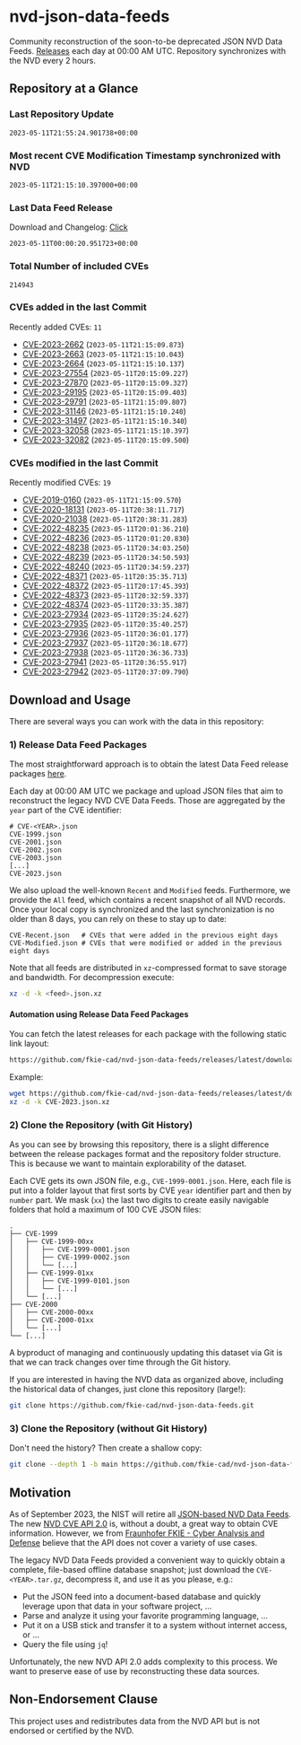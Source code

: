 # nvd-json-data-feeds

Community reconstruction of the soon-to-be deprecated JSON NVD Data Feeds. 
[Releases](releases/latest) each day at 00:00 AM UTC.
Repository synchronizes with the NVD every 2 hours.

## Repository at a Glance

### Last Repository Update

```plain
2023-05-11T21:55:24.901738+00:00
```

### Most recent CVE Modification Timestamp synchronized with NVD

```plain
2023-05-11T21:15:10.397000+00:00
```

### Last Data Feed Release

Download and Changelog: [Click](releases/latest)

```plain
2023-05-11T00:00:20.951723+00:00
```

### Total Number of included CVEs

```plain
214943
```

### CVEs added in the last Commit

Recently added CVEs: `11`

* [CVE-2023-2662](CVE-2023/CVE-2023-26xx/CVE-2023-2662.json) (`2023-05-11T21:15:09.873`)
* [CVE-2023-2663](CVE-2023/CVE-2023-26xx/CVE-2023-2663.json) (`2023-05-11T21:15:10.043`)
* [CVE-2023-2664](CVE-2023/CVE-2023-26xx/CVE-2023-2664.json) (`2023-05-11T21:15:10.137`)
* [CVE-2023-27554](CVE-2023/CVE-2023-275xx/CVE-2023-27554.json) (`2023-05-11T20:15:09.227`)
* [CVE-2023-27870](CVE-2023/CVE-2023-278xx/CVE-2023-27870.json) (`2023-05-11T20:15:09.327`)
* [CVE-2023-29195](CVE-2023/CVE-2023-291xx/CVE-2023-29195.json) (`2023-05-11T20:15:09.403`)
* [CVE-2023-29791](CVE-2023/CVE-2023-297xx/CVE-2023-29791.json) (`2023-05-11T21:15:09.807`)
* [CVE-2023-31146](CVE-2023/CVE-2023-311xx/CVE-2023-31146.json) (`2023-05-11T21:15:10.240`)
* [CVE-2023-31497](CVE-2023/CVE-2023-314xx/CVE-2023-31497.json) (`2023-05-11T21:15:10.340`)
* [CVE-2023-32058](CVE-2023/CVE-2023-320xx/CVE-2023-32058.json) (`2023-05-11T21:15:10.397`)
* [CVE-2023-32082](CVE-2023/CVE-2023-320xx/CVE-2023-32082.json) (`2023-05-11T20:15:09.500`)


### CVEs modified in the last Commit

Recently modified CVEs: `19`

* [CVE-2019-0160](CVE-2019/CVE-2019-01xx/CVE-2019-0160.json) (`2023-05-11T21:15:09.570`)
* [CVE-2020-18131](CVE-2020/CVE-2020-181xx/CVE-2020-18131.json) (`2023-05-11T20:38:11.717`)
* [CVE-2020-21038](CVE-2020/CVE-2020-210xx/CVE-2020-21038.json) (`2023-05-11T20:38:31.283`)
* [CVE-2022-48235](CVE-2022/CVE-2022-482xx/CVE-2022-48235.json) (`2023-05-11T20:01:36.210`)
* [CVE-2022-48236](CVE-2022/CVE-2022-482xx/CVE-2022-48236.json) (`2023-05-11T20:01:20.830`)
* [CVE-2022-48238](CVE-2022/CVE-2022-482xx/CVE-2022-48238.json) (`2023-05-11T20:34:03.250`)
* [CVE-2022-48239](CVE-2022/CVE-2022-482xx/CVE-2022-48239.json) (`2023-05-11T20:34:50.593`)
* [CVE-2022-48240](CVE-2022/CVE-2022-482xx/CVE-2022-48240.json) (`2023-05-11T20:34:59.237`)
* [CVE-2022-48371](CVE-2022/CVE-2022-483xx/CVE-2022-48371.json) (`2023-05-11T20:35:35.713`)
* [CVE-2022-48372](CVE-2022/CVE-2022-483xx/CVE-2022-48372.json) (`2023-05-11T20:17:45.393`)
* [CVE-2022-48373](CVE-2022/CVE-2022-483xx/CVE-2022-48373.json) (`2023-05-11T20:32:59.337`)
* [CVE-2022-48374](CVE-2022/CVE-2022-483xx/CVE-2022-48374.json) (`2023-05-11T20:33:35.387`)
* [CVE-2023-27934](CVE-2023/CVE-2023-279xx/CVE-2023-27934.json) (`2023-05-11T20:35:24.627`)
* [CVE-2023-27935](CVE-2023/CVE-2023-279xx/CVE-2023-27935.json) (`2023-05-11T20:35:40.257`)
* [CVE-2023-27936](CVE-2023/CVE-2023-279xx/CVE-2023-27936.json) (`2023-05-11T20:36:01.177`)
* [CVE-2023-27937](CVE-2023/CVE-2023-279xx/CVE-2023-27937.json) (`2023-05-11T20:36:18.677`)
* [CVE-2023-27938](CVE-2023/CVE-2023-279xx/CVE-2023-27938.json) (`2023-05-11T20:36:36.733`)
* [CVE-2023-27941](CVE-2023/CVE-2023-279xx/CVE-2023-27941.json) (`2023-05-11T20:36:55.917`)
* [CVE-2023-27942](CVE-2023/CVE-2023-279xx/CVE-2023-27942.json) (`2023-05-11T20:37:09.790`)


## Download and Usage

There are several ways you can work with the data in this repository:

### 1) Release Data Feed Packages

The most straightforward approach is to obtain the latest Data Feed release packages [here](releases/latest).

Each day at 00:00 AM UTC we package and upload JSON files that aim to reconstruct the legacy NVD CVE Data Feeds.
Those are aggregated by the `year` part of the CVE identifier:

```
# CVE-<YEAR>.json
CVE-1999.json
CVE-2001.json
CVE-2002.json
CVE-2003.json
[...]
CVE-2023.json
```

We also upload the well-known `Recent` and `Modified` feeds.
Furthermore, we provide the `All` feed, which contains a recent snapshot of all NVD records.
Once your local copy is synchronized and the last synchronization is no older than 8 days, you can rely on these to stay up to date:

```plain
CVE-Recent.json   # CVEs that were added in the previous eight days
CVE-Modified.json # CVEs that were modified or added in the previous eight days
```

Note that all feeds are distributed in `xz`-compressed format to save storage and bandwidth.
For decompression execute:

```sh
xz -d -k <feed>.json.xz
```


#### Automation using Release Data Feed Packages

You can fetch the latest releases for each package with the following static link layout:

```sh
https://github.com/fkie-cad/nvd-json-data-feeds/releases/latest/download/CVE-<YEAR>.json.xz
```

Example:

```sh
wget https://github.com/fkie-cad/nvd-json-data-feeds/releases/latest/download/CVE-2023.json.xz
xz -d -k CVE-2023.json.xz
```

### 2) Clone the Repository (with Git History)

As you can see by browsing this repository, there is a slight difference between the release packages format and the repository folder structure.
This is because we want to maintain explorability of the dataset.

Each CVE gets its own JSON file, e.g., `CVE-1999-0001.json`.
Here, each file is put into a folder layout that first sorts by CVE `year` identifier part and then by `number` part.
We mask (`xx`) the last two digits to create easily navigable folders that hold a maximum of 100 CVE JSON files:

```plain
.
├── CVE-1999
│   ├── CVE-1999-00xx
│   │   ├── CVE-1999-0001.json
│   │   ├── CVE-1999-0002.json
│   │   └── [...]
│   ├── CVE-1999-01xx
│   │   ├── CVE-1999-0101.json
│   │   └── [...]
│   └── [...]
├── CVE-2000
│   ├── CVE-2000-00xx
│   ├── CVE-2000-01xx
│   └── [...]
└── [...]
```

A byproduct of managing and continuously updating this dataset via Git is that we can track changes over time through the Git history.

If you are interested in having the NVD data as organized above, including the historical data of changes, just clone this repository (large!):

```sh
git clone https://github.com/fkie-cad/nvd-json-data-feeds.git
```

### 3) Clone the Repository (without Git History)

Don't need the history? Then create a shallow copy:

```sh
git clone --depth 1 -b main https://github.com/fkie-cad/nvd-json-data-feeds.git
```

## Motivation

As of September 2023, the NIST will retire all [JSON-based NVD Data Feeds](https://nvd.nist.gov/vuln/data-feeds#divRetirementBanner-1).
The new [NVD CVE API 2.0](https://nvd.nist.gov/developers/vulnerabilities) is, without a doubt, a great way to obtain CVE information.
However, we from [Fraunhofer FKIE - Cyber Analysis and Defense](https://www.fkie.fraunhofer.de/en/departments/cad.html) believe that the API does not cover a variety of use cases.

The legacy NVD Data Feeds provided a convenient way to quickly obtain a complete, file-based offline database snapshot; just download the `CVE-<YEAR>.tar.gz`, decompress it, and use it as you please, e.g.:

* Put the JSON feed into a document-based database and quickly leverage upon that data in your software project, ...
* Parse and analyze it using your favorite programming language, ...
* Put it on a USB stick and transfer it to a system without internet access, or ...
* Query the file using `jq`!

Unfortunately, the new NVD API 2.0 adds complexity to this process.
We want to preserve ease of use by reconstructing these data sources.

## Non-Endorsement Clause

This project uses and redistributes data from the NVD API but is not endorsed or certified by the NVD.